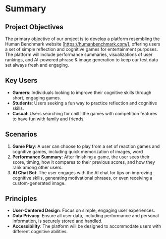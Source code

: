 # Summary

## Project Objectives
The primary objective of our project is to develop a platform resembling the Human Benchmark website [https://humanbenchmark.com/], offering users a set of simple reflection and cognitive games for entertainment purposes. The platform will include performance summaries, visualizations of user rankings, and AI-powered phrase & image generation to keep our test data set always fresh and engaging.

## Key Users
- **Gamers**: Individuals looking to improve their cognitive skills through short, engaging games.
- **Students**: Users seeking a fun way to practice reflection and cognitive skills.
- **Casual**: Users searching for chill little games with competition features to have fun with family and friends.

## Scenarios
1. **Game Play**: A user can choose to play from a set of reaction games and cognitive games, including quick memorization of images, word
2. **Performance Summary**: After finishing a game, the user sees their score, timing, how it compares to their previous scores, and how they rank among other users.
3. **AI Chat Bot**: The user engages with the AI chat for tips on improving cognitive skills, generating motivational phrases, or even receiving a custom-generated image.

## Principles
- **User-Centered Design**: Focus on simple, engaging user experiences.
- **Data Privacy**: Ensure all user data, including performance and personal information, is securely stored and handled.
- **Accessibility**: The platform will be designed to accommodate users with different cognitive abilities.